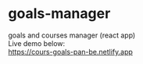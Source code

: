 # goals-manager<br>
goals and courses manager (react app)<br>
Live demo below:<br>
https://cours-goals-pan-be.netlify.app
